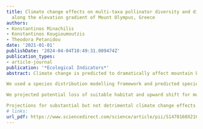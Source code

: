 ```yaml
---
title: Climate change effects on multi-taxa pollinator diversity and distribution
  along the elevation gradient of Mount Olympus, Greece
authors:
- Konstantinos Minachilis
- Konstantinos Kougioumoutzis
- Theodora Petanidou
date: '2021-01-01'
publishDate: '2024-04-04T10:49:31.009474Z'
publication_types:
- article-journal
publication: '*Ecological Indicators*'
abstract: Climate change is predicted to dramatically affect mountain biodiversity and especially mountain pollination systems due to the mutual dependence between plants and pollinators. In this work, we investigate climate change effects on pollinator distribution and diversity along the altitudinal gradient of Mt. Olympus, a biodiversity hotspot.

We used a species distribution modelling framework and predicted species richness hotspots, potential distribution and altitude change for 114 pollinator species, comprising bees, butterflies, and hoverflies along the altitudinal gradient (327–2596 m a.s.l.).

We projected potential loss of suitable habitat and upward shift for most pollinator groups, with the exception of bumblebees and hoverflies which were predicted to descend. Pollinator extinctions were not forecasted; instead, we observed a pronounced species-specific response to climate change. Species richness hotspots will be relocated to higher altitudes and to the north-eastern mountain side.

Projections for substantial but not detrimental climate change effects on pollinator fauna may be due to species differential resilience to climate change along with the existence of microrefugia on Mt. Olympus. Divergent response to global warming by bumblebees and hoverflies is probably due to species distribution modelling limitations, resulting in exclusion of the rarest species. We conclude that the predicted climate change impact stresses for the need of urgent conservation measures, including the expansion of the protection status over the whole mountain.
# links:
url_pdf: https://www.sciencedirect.com/science/article/pii/S1470160X21010001
---
```

